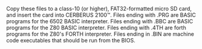 Copy these files to a class-10 (or higher), FAT32-formatted micro SD card, and insert the card into CERBERUS 2100™. Files ending with .PRG are BASIC programs for the 6502 BASIC interpreter. Files ending with .BBC are BASIC programs for the Z80 BASIC interpreter. Files ending with .4TH are forth programs for the Z80's FORTH interpreter. Files ending in .BIN are machine code executables that should be run from the BIOS.
